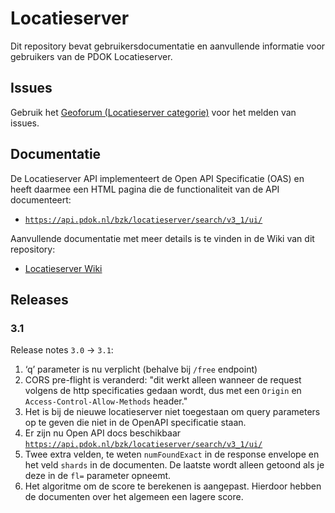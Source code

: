# Locatieserver

Dit repository bevat gebruikersdocumentatie en aanvullende informatie voor gebruikers van de PDOK Locatieserver. 

## Issues

Gebruik het [Geoforum (Locatieserver categorie)](https://geoforum.nl/c/applicaties-en-diensten/locatieserver) voor het melden van issues.

## Documentatie

De Locatieserver API implementeert de Open API Specificatie (OAS) en heeft daarmee een HTML pagina die de functionaliteit van de API documenteert:

- [`https://api.pdok.nl/bzk/locatieserver/search/v3_1/ui/`](https://api.pdok.nl/bzk/locatieserver/search/v3_1/ui/)

Aanvullende documentatie met meer details is te vinden in de Wiki van dit repository:

- [Locatieserver Wiki](https://github.com/PDOK/locatieserver/wiki)

## Releases

### 3.1

Release notes `3.0` -> `3.1`:

1. ‘q’ parameter is nu verplicht (behalve bij `/free` endpoint)
2. CORS pre-flight is veranderd: "dit werkt alleen wanneer de request volgens de http specificaties gedaan wordt, dus met een `Origin` en `Access-Control-Allow-Methods` header."
3. Het is bij de nieuwe locatieserver niet toegestaan om query parameters op te geven die niet in de OpenAPI specificatie staan.
4. Er zijn nu Open API docs beschikbaar [`https://api.pdok.nl/bzk/locatieserver/search/v3_1/ui/`](https://api.pdok.nl/bzk/locatieserver/search/v3_1/ui/)
5. Twee extra velden, te weten `numFoundExact` in de response envelope en het veld `shards` in de documenten. De laatste wordt alleen getoond als je deze in de `fl=` parameter opneemt.
6. Het algoritme om de score te berekenen is aangepast. Hierdoor hebben de documenten over het algemeen een lagere score.
